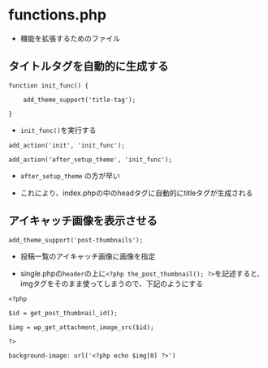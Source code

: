 # functions.php

- 機能を拡張するためのファイル

## タイトルタグを自動的に生成する

`function init_func() {`

`    add_theme_support('title-tag');`

`}`

- `init_func()`を実行する

`add_action('init', 'init_func');`

`add_action('after_setup_theme', 'init_func');`

- `after_setup_theme`
の方が早い

- これにより、index.phpの中のheadタグに自動的にtitleタグが生成される

## アイキャッチ画像を表示させる

`add_theme_support('post-thumbnails');`

- 投稿一覧のアイキャッチ画像に画像を指定

- single.phpの`header`の上に`<?php the_post_thumbnail(); ?>`を記述すると、imgタグをそのまま使ってしまうので、下記のようにする

`<?php`

`$id = get_post_thumbnail_id();`

`$img = wp_get_attachment_image_src($id);`

`?>`

`background-image: url('<?php echo $img[0] ?>')`

